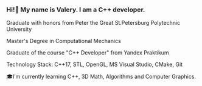 ### Hi!👋 My name is Valery. I am a C++ developer.

Graduate with honors from Peter the Great St.Petersburg Polytechnic University

Master's Degree in Computational Mechanics

Graduate of the course "C++ Developer" from Yandex Praktikum

Technology Stack: C++17, STL, OpenGL, MS Visual Studio, CMake, Git

🎓I’m currently learning C++, 3D Math, Algorithms and Computer Graphics.
